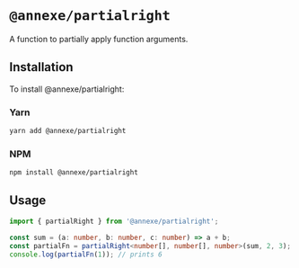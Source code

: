 # `@annexe/partialright`

A function to partially apply function arguments.

## Installation

To install @annexe/partialright:

### Yarn

```sh
yarn add @annexe/partialright
```

### NPM

```sh
npm install @annexe/partialright
```

## Usage

```ts
import { partialRight } from '@annexe/partialright';

const sum = (a: number, b: number, c: number) => a + b;
const partialFn = partialRight<number[], number[], number>(sum, 2, 3);
console.log(partialFn(1)); // prints 6
```
